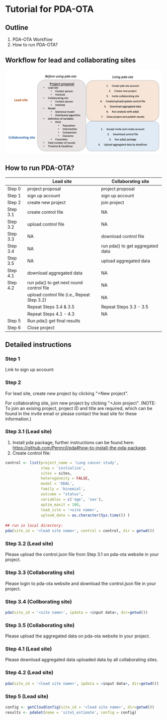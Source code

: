 Tutorial for PDA-OTA
==============================================


## Outline

1. PDA-OTA Workflow
2. How to run PDA-OTA?


## Workflow for lead and collaborating sites
![](pipeline.png)


## How to run PDA-OTA?

|          | Lead site                                | Collaborating site               |
|----------|------------------------------------------|----------------------------------|
| Step 0   | project proposal                         | project proposal                 |
| Step 1   | sign up account                          | sign up account                  |
| Step 2   | create new project                       | join project                     |
| Step 3.1 | create control file                      | NA                               |
| Step 3.2 | upload control file                      | NA                               |
| Step 3.3 | NA                                       | download control file            |
| Step 3.4 | NA                                       | run pda() to get aggregated data |
| Step 3.5 | NA                                       | upload aggregated data           |
| Step 4.1 | download aggregated data                 | NA                               |
| Step 4.2 | run pda() to get next round control file | NA                               |
|          | upload control file (i.e., Repeat Step 3.2)  | NA                               |
|          | Repeat Steps 3.4 & 3.5                   | Repeat Steps 3.3 - 3.5           |
|          | Repeat Steps 4.1 - 4.3                   | NA                               |
| Step 5   | Run pda() get final results              |                                  |
| Step 6   | Close project                            |                                  |


## Detailed instructions

### Step 1

Link to sign up account:

### Step 2 

For lead site, create new project by clicking "+New project".

For collaborating site, join new project by clicking "+Join project". (NOTE: To join an exising project, project ID and title are required, which can be found in the invite email or please contact the lead site for these information.)

### Step 3.1 (Lead site)


1. Install pda package, further instructions can be found here: https://github.com/Penncil/pda#how-to-install-the-pda-package.
2. Create control file:

```r
control <- list(project_name = 'Lung cancer study',
                step = 'initialize',
                sites = sites,
                heterogeneity = FALSE,
                model = 'ODAL',
                family = 'binomial',
                outcome = "status",
                variables = c('age', 'sex'),
                optim_maxit = 100,
                lead_site = '<site name>',
                upload_date = as.character(Sys.time()) )

## run in local directory:
pda(site_id = '<lead site name>', control = control, dir = getwd())
``` 

### Step 3.2 (Lead site)

Please upload the control.json file from Step 3.1 on pda-ota website in your project.


### Step 3.3 (Collaborating site)

Please login to pda-ota website and download the control.json file in your project.


### Step 3.4 (Collborating site)

```r
pda(site_id = '<site name>', ipdata = <input data>, dir=getwd())
```


### Step 3.5 (Collaborating site)

Please upload the aggregated data on pda-ota website in your project.


### Step 4.1 (Lead site)

Please download aggregated data uploaded data by all collaborating sites.

### Step 4.2 (Lead site)

```r
pda(site_id = '<lead site name>', ipdata = <input data>, dir=getwd())
```


### Step 5 (Lead site)

```r
config <- getCloudConfig(site_id = '<lead site name>', dir=getwd())
results <- pdaGet(name = 'site1_estimate', config = config)
```



